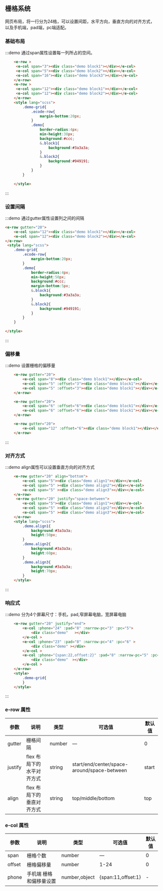 ## 栅格系统
网页布局，将一行分为24格，可以设置间距，水平方向，垂直方向的对齐方式，以及手机端，pad端，pc端适配。

### 基础布局
:::demo 通过span属性设置每一列所占的空间。
```html
    <e-row >
     <e-col span="3"><div class="demo block1"></div></e-col>
     <e-col span="5"><div class="demo block2"></div></e-col>
     <e-col span="16"><div class="demo block3"></div></e-col>
    </e-row>
    <e-row >
     <e-col span="12"><div class="demo block1"></div></e-col>
     <e-col span="12"><div class="demo block2"></div></e-col>
    </e-row>
    <style lang="scss">
        .demo-grid{
            .ecode-row{
                margin-bottom:20px;
            }
            .demo{
                border-radius:4px;
                min-height:38px;
                background:#ccc;
                &.block1{
                    background:#3a3a3a;
                }
                &.block2{
                    background:#949191;
                }
            }
        }
      
    </style>
```
:::

### 设置间隔

:::demo 通过gutter属性设置列之间的间隔
```html
<e-row gutter="20">
    <e-col span="12"><div class="demo block1"></div></e-col>
    <e-col span="12"><div class="demo block2"></div></e-col>
</e-row>
 <style lang="scss">
    .demo-grid{
        .ecode-row{
            margin-bottom:20px;
        }
        .demo{
            border-radius:4px;
            min-height:50px;
            background:#ccc;
            margin-bottom:5px;
            &.block1{
                background:#3a3a3a;
            }
            &.block2{
                background:#949191;
            }
        }
    }
      
</style>
```
:::

### 偏移量
:::demo 设置栅格的偏移量
```html
    <e-row gutter="20">
        <e-col span="8"><div class="demo block1"></div></e-col>
        <e-col span="5" :offset="3"><div class="demo block1"></div></e-col>
        <e-col span="5" :offset="3"><div class="demo block1"></div></e-col>
    </e-row>

    <e-row gutter="20">
        <e-col span="6" :offset="6"><div class="demo block1"></div></e-col>
        <e-col span="6" :offset="6"><div class="demo block1"></div></e-col>
    </e-row>

    <e-row gutter="20">
        <e-col span="12" :offset="6"><div class="demo block1"></div></e-col>
    </e-row>
```
:::

### 对齐方式
:::demo align属性可以设置垂直方向的对齐方式
```html
    <e-row gutter="20" align="bottom">
        <e-col span="5"><div class="demo align1"></div></e-col>
        <e-col span="5" ><div class="demo align2"></div></e-col>
        <e-col span="5" ><div class="demo align3"></div></e-col>
    </e-row>
     <e-row gutter="20" justify="space-between">
        <e-col span="5"><div class="demo align1"></div></e-col>
        <e-col span="5" ><div class="demo align2"></div></e-col>
        <e-col span="5" ><div class="demo align3"></div></e-col>
    </e-row>
    <style lang="scss">
        .demo.align1{
            background:#3a3a3a;
            height:50px;
        }
        .demo.align2{
            background:#3a3a3a;
            height:60px;
        }
        .demo.align3{
            background:#3a3a3a;
            height:70px;
        }
    </style>
```
:::

### 响应式
:::demo  分为4个屏幕尺寸：手机，pad,窄屏幕电脑，宽屏幕电脑
```html
    <e-row gutter="20" justify="end">
        <e-col :phone="24" :pad="8" :narrow-pc="3" :pc="5">
            <div class="demo"   ></div>
        </e-col >
        <e-col :phone="23" :pad="8" :narrow-pc="4" :pc="6" >
            <div class="demo" ></div>
        </e-col >
        <e-col :phone="{span:22,offset:2}" :pad="8" :narrow-pc="5" :pc="7" >
            <div class="demo"  ></div>
        </e-col >
    </e-row>
    <style>
        .demo-grid{
        }
    </style>
```

:::

### e-row 属性

| 参数      | 说明          | 类型      | 可选值                           | 默认值  |
|---------- |-------------- |---------- |--------------------------------  |-------- |
| gutter | 栅格间隔 | number | — | 0 |
| justify | flex 布局下的水平对齐方式 | string | start/end/center/space-around/space-between | start |
| align | flex 布局下的垂直对齐方式 | string | top/middle/bottom | top |

### e-col 属性

| 参数      | 说明          | 类型      | 可选值                           | 默认值  |
|---------- |-------------- |---------- |--------------------------------  |-------- |
| span | 栅格个数 | number | — | 0 |
| offset | 栅格偏移量  | number | 1-24 | 0 |
| phone | 手机端 栅格和偏移量设置 | number,object | {span:11,offset:1} | - |